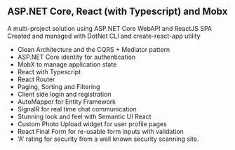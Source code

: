 ## ASP.NET Core, React (with Typescript) and Mobx
A multi-project solution using ASP.NET Core WebAPI and ReactJS SPA  
Created and managed with DotNet CLI and create-react-app utility
-   Clean Architecture and the CQRS + Mediator pattern
-   ASP.NET Core identity for authentication
-   MobX to manage application state 
-   React with Typescript
-   React Router
-   Paging, Sorting and Filtering
-   Client side login and registration
-   AutoMapper for Entity Framework
-   SignalR for real time chat communication
-   Stunning look and feel with Semantic UI React
-   Custom Photo Upload widget for user profile pages
-   React Final Form for re-usable form inputs with validation
-   ‘A’ rating for security from a well known security scanning site.